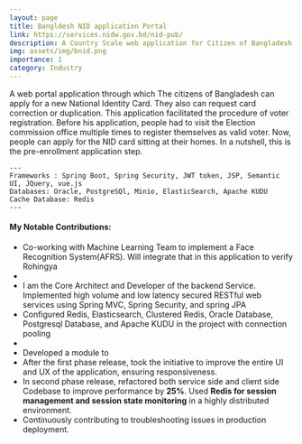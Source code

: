 ```yaml
---
layout: page
title: Bangldesh NID application Portal
link: https://services.nidw.gov.bd/nid-pub/
description: A Country Scale web application for Citizen of Bangladesh 
img: assets/img/bnid.png
importance: 1
category: Industry
---
```


A web portal application through which The citizens of Bangladesh can apply for a new National Identity Card. They also can request card correction or duplication. This application facilitated the procedure of voter registration. Before his application, people had to visit the Election commission office multiple times to register themselves as valid voter. Now, people can apply for the NID card sitting at their homes. In a nutshell, this is the pre-enrollment application step.

    ---
    Frameworks : Spring Boot, Spring Security, JWT token, JSP, Semantic UI, JQuery, vue.js
    Databases: Oracle, PostgreSQl, Minio, ElasticSearch, Apache KUDU
    Cache Database: Redis
    ---

<h4 class="post-title">My Notable Contributions:</h4>
<div class="row">
 <ul>
 <li>Co-working with Machine Learning Team to implement a Face Recognition System(AFRS). Will integrate that in this application to verify Rohingya<li>
  <li>I am the Core Architect and Developer of the backend Service. Implemented high volume and low latency secured RESTful web services using Spring MVC, Spring Security, and spring JPA</li>
  <li>Configured Redis, Elasticsearch, Clustered Redis, Oracle Database, Postgresql Database, and Apache KUDU in the project with connection pooling<li>
  <li>Developed a module to </li>
  <li>After the first phase release, took the initiative to improve the entire UI and UX of the application, ensuring responsiveness.</li>
  <li>In second phase release, refactored both service side and client side Codebase to improve performance by <b>25%</b>. Used <b>Redis for session management and session state monitoring</b> in a highly distributed environment.</li>
  <li>Continuously contributing to troubleshooting issues in production deployment.</li>
</ul>
</div>

